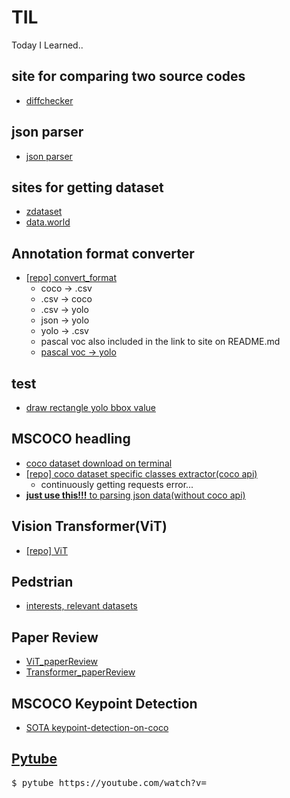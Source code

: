 # TIL
Today I Learned..
<br>

## site for comparing two source codes
- [diffchecker](https://www.diffchecker.com/diff)  

## json parser  
- [json parser](http://json.parser.online.fr/)  

## sites for getting dataset  
- [zdataset](https://zdataset.com/)  
- [data.world](https://data.world/datasets)  

## Annotation format converter
- [[repo] convert_format](https://github.com/iamdami/TIL/tree/main/22-06-15/convert_format)  
  - coco -> .csv  
  - .csv -> coco  
  - .csv -> yolo  
  - json -> yolo  
  - yolo -> .csv  
  - pascal voc also included in the link to site on README.md  
  - [pascal voc -> yolo](https://towardsdatascience.com/convert-pascal-voc-xml-to-yolo-for-object-detection-f969811ccba5)  

## test
- [draw rectangle yolo bbox value](https://github.com/iamdami/TIL/blob/main/22-06-13/YoloRecImg.py)  

## MSCOCO headling
- [coco dataset download on terminal](https://gist.github.com/mkocabas/a6177fc00315403d31572e17700d7fd9?permalink_comment_id=4172927#gistcomment-4172927)  
- [[repo] coco dataset specific classes extractor(coco api)](https://github.com/iamdami/TIL/tree/main/22-06-16#coco-dataset-specific-classes-extractor)  
  - continuously getting requests error...
- [**just use this!!!** to parsing json data(without coco api)](https://github.com/iamdami/TIL/blob/main/22-06-22/coco_specific_dataset_json_parsing.py)  

## Vision Transformer(ViT)  
- [[repo] ViT](https://github.com/iamdami/TIL/blob/main/22-06-29/README.md)  

## Pedstrian  
- [interests, relevant datasets](https://github.com/iamdami/TIL/blob/main/22-07-14/README.md)  

## Paper Review
- [ViT_paperReview](https://github.com/iamdami/TIL/blob/main/22-07-04/ViT_paperReview.pdf)  
- [Transformer_paperReview](https://github.com/iamdami/TIL/blob/main/22-07-04/transformer%20paperReview.pdf)  

## MSCOCO Keypoint Detection
- [SOTA keypoint-detection-on-coco](https://paperswithcode.com/sota/keypoint-detection-on-coco)  

## [Pytube](https://github.com/pytube/pytube)  
<pre>$ pytube https://youtube.com/watch?v= </pre>

